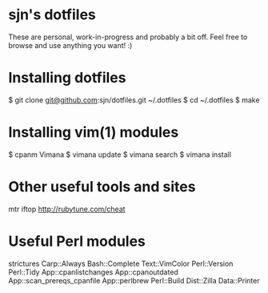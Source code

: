 # sjn's dotfiles

These are personal, work-in-progress and probably a bit off. Feel free
to browse and use anything you want! :)

# Installing dotfiles

$ git clone git@github.com:sjn/dotfiles.git ~/.dotfiles
$ cd ~/.dotfiles
$ make

# Installing vim(1) modules

$ cpanm Vimana
$ vimana update
$ vimana search <something>
$ vimana install <something>

# Other useful tools and sites

mtr
iftop
http://rubytune.com/cheat

# Useful Perl modules
strictures
Carp::Always
Bash::Complete
Text::VimColor
Perl::Version
Perl::Tidy
App::cpanlistchanges
App::cpanoutdated
App::scan_prereqs_cpanfile
App::perlbrew
Perl::Build
Dist::Zilla
Data::Printer
